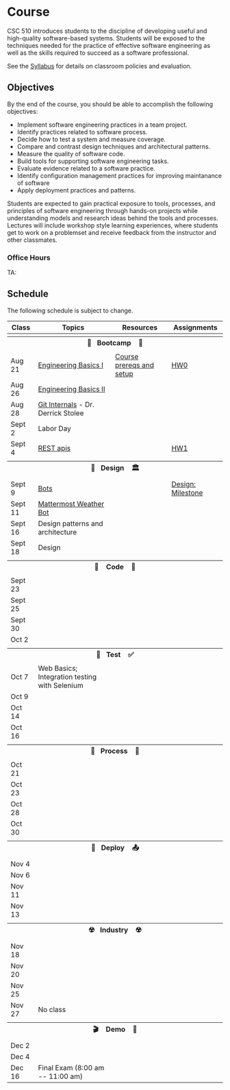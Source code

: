 # Course

CSC 510 introduces students to the discipline of developing useful and high-quality software-based systems. Students will be exposed to the techniques needed for the practice of effective software engineering as well as the skills required to succeed as a software professional. 

See the [Syllabus](https://github.com/CSC-510/Course/blob/master/Syllabus.md) for details on classroom policies and evaluation.

## Objectives

By the end of the course, you should be able to accomplish the following objectives:

* Implement software engineering practices in a team project.
* Identify practices related to software process.
* Decide how to test a system and measure coverage.
* Compare and contrast design techniques and architectural patterns.
* Measure the quality of software code.
* Build tools for supporting software engineering tasks.
* Evaluate evidence related to a software practice.
* Identify configuration management practices for improving maintanance of software
* Apply deployment practices and patterns.

Students are expected to gain practical exposure to tools, processes, and principles of software engineering through hands-on projects while understanding models and research ideas behind the tools and processes.  Lectures will include workshop style learning experiences, where students get to work on a problemset and receive feedback from the instructor and other classmates.

### Office Hours

TA:

## Schedule

The following schedule is subject to change.

| Class    | Topics                           |  Resources | Assignments       |
|----------|----------------------------------|------------|----------------  |
| <tr><th colspan=4> 🥾&nbsp;&nbsp;&nbsp;Bootcamp&nbsp;&nbsp;&nbsp; 🥾</th></tr> |
| Aug 21 | [Engineering Basics I](https://github.com/chrisparnin/EngineeringBasics) | [Course prereqs and setup](https://github.com/CSC-DevOps/profile#opunit) | [HW0](HW/HW0.md) |
| Aug 26 | [Engineering Basics II](https://github.com/chrisparnin/EngineeringBasics)
| Aug 28 | [Git Internals](https://stolee.dev/docs/git.pdf) - Dr. Derrick Stolee
| Sept 2 | Labor Day
| Sept 4 | [REST apis](https://github.com/CSC-510/REST#introduction) | | [HW1](HW/HW1.md)
| <tr><th colspan=4>🎨&nbsp;&nbsp;&nbsp;Design&nbsp;&nbsp;&nbsp; 🏛️</th></tr> |
| Sept 9  | [Bots](https://docs.google.com/presentation/d/1JClXhqNX8ufzmxoDpVPCLRDlqu4tUkvbJgwYICw70kM/edit)     | | [Design: Milestone](Project/DESIGN.md)
| Sept 11 | [Mattermost Weather Bot](https://github.com/CSC-510/WeatherBot) 
| Sept 16 | Design patterns and architecture
| Sept 18 | Design 
| <tr><th colspan=4>🚧 &nbsp;&nbsp;&nbsp;Code&nbsp;&nbsp;&nbsp; 🚧</th></tr>    |
| Sept 23 | 
| Sept 25 |   
| Sept 30 | 
| Oct  2  | 
| <tr><th colspan=4>🧪&nbsp;&nbsp;&nbsp;Test&nbsp;&nbsp;&nbsp; ✅</th></tr>    |
| Oct  7  | Web Basics; Integration testing with Selenium
| Oct  9  | 
| Oct  14  | 
| Oct  16  | 
| <tr><th colspan=4>🧷&nbsp;&nbsp;&nbsp;Process&nbsp;&nbsp;&nbsp; 🧯</th></tr>
| Oct  21  |
| Oct  23  |
| Oct  28  |
| Oct  30  |
| <tr><th colspan=4>🚀&nbsp;&nbsp;&nbsp;Deploy&nbsp;&nbsp;&nbsp; 📤</th></tr> |
| Nov  4   |
| Nov  6   |
| Nov 11   | 
| Nov 13   | 
| <tr><th colspan=4>☢️&nbsp;&nbsp;&nbsp;Industry&nbsp;&nbsp;&nbsp;  ☢️</th></tr>
| Nov 18   |
| Nov 20   |
| Nov 25 |
| Nov 27 | No class | 
| <tr><th colspan=4>🎬 &nbsp;&nbsp;&nbsp;Demo&nbsp;&nbsp;&nbsp;  💯</th></tr> 
| Dec 2  |  |  |
| Dec 4  |  |  |
| Dec 16 | Final Exam (8:00 am -- 11:00 am) | |





